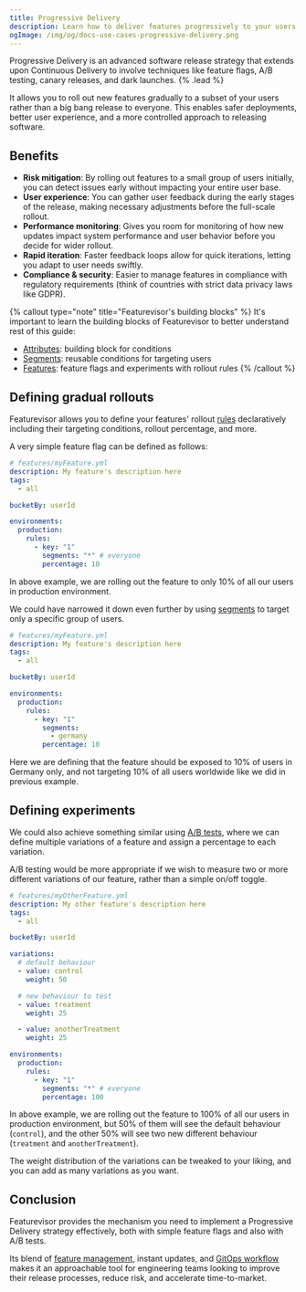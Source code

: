 ```yaml
---
title: Progressive Delivery
description: Learn how to deliver features progressively to your users using Featurevisor.
ogImage: /img/og/docs-use-cases-progressive-delivery.png
---
```


Progressive Delivery is an advanced software release strategy that extends upon Continuous Delivery to involve techniques like feature flags, A/B testing, canary releases, and dark launches. {% .lead %}

It allows you to roll out new features gradually to a subset of your users rather than a big bang release to everyone. This enables safer deployments, better user experience, and a more controlled approach to releasing software.

## Benefits

- **Risk mitigation**: By rolling out features to a small group of users initially, you can detect issues early without impacting your entire user base.
- **User experience**: You can gather user feedback during the early stages of the release, making necessary adjustments before the full-scale rollout.
- **Performance monitoring**: Gives you room for monitoring of how new updates impact system performance and user behavior before you decide for wider rollout.
- **Rapid iteration**: Faster feedback loops allow for quick iterations, letting you adapt to user needs swiftly.
- **Compliance & security**: Easier to manage features in compliance with regulatory requirements (think of countries with strict data privacy laws like GDPR).

{% callout type="note" title="Featurevisor's building blocks" %}
It's important to learn the building blocks of Featurevisor to better understand rest of this guide:

- [Attributes](/docs/attributes): building block for conditions
- [Segments](/docs/segments): reusable conditions for targeting users
- [Features](/docs/features): feature flags and experiments with rollout rules
{% /callout %}

## Defining gradual rollouts

Featurevisor allows you to define your features' rollout [rules](/docs/features/#rules) declaratively including their targeting conditions, rollout percentage, and more.

A very simple feature flag can be defined as follows:

```yml
# features/myFeature.yml
description: My feature's description here
tags:
  - all

bucketBy: userId

environments:
  production:
    rules:
      - key: "1"
        segments: "*" # everyone
        percentage: 10
```

In above example, we are rolling out the feature to only 10% of all our users in production environment.

We could have narrowed it down even further by using [segments](/docs/segments) to target only a specific group of users.

```yml
# features/myFeature.yml
description: My feature's description here
tags:
  - all

bucketBy: userId

environments:
  production:
    rules:
      - key: "1"
        segments:
          - germany
        percentage: 10
```

Here we are defining that the feature should be exposed to 10% of users in Germany only, and not targeting 10% of all users worldwide like we did in previous example.

## Defining experiments

We could also achieve something similar using [A/B tests](/docs/use-cases/experiments), where we can define multiple variations of a feature and assign a percentage to each variation.

A/B testing would be more appropriate if we wish to measure two or more different variations of our feature, rather than a simple on/off toggle.

```yml
# features/myOtherFeature.yml
description: My other feature's description here
tags:
  - all

bucketBy: userId

variations:
  # default behaviour
  - value: control
    weight: 50

  # new behaviour to test
  - value: treatment
    weight: 25

  - value: anotherTreatment
    weight: 25

environments:
  production:
    rules:
      - key: "1"
        segments: "*" # everyone
        percentage: 100
```

In above example, we are rolling out the feature to 100% of all our users in production environment, but 50% of them will see the default behaviour (`control`), and the other 50% will see two new different behaviour (`treatment` and `anotherTreatment`).

The weight distribution of the variations can be tweaked to your liking, and you can add as many variations as you want.

## Conclusion

Featurevisor provides the mechanism you need to implement a Progressive Delivery strategy effectively, both with simple feature flags and also with A/B tests.

Its blend of [feature management](/docs/feature-management), instant updates, and [GitOps workflow](/docs/concepts/gitops) makes it an approachable tool for engineering teams looking to improve their release processes, reduce risk, and accelerate time-to-market.
